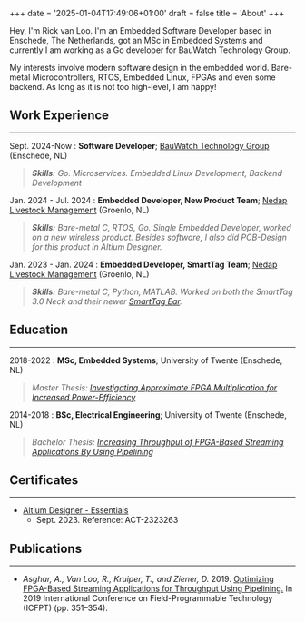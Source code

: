 +++
date = '2025-01-04T17:49:06+01:00'
draft = false
title = 'About'
+++

Hey, I'm Rick van Loo. I'm an Embedded Software Developer based in Enschede, The Netherlands, got an MSc in Embedded Systems and currently I am working as a Go developer for BauWatch Technology Group. 

My interests involve modern software design in the embedded world. Bare-metal Microcontrollers, RTOS, Embedded Linux, FPGAs and even some backend. As long as it is not too high-level, I am happy!

## Work Experience
---------

Sept. 2024-Now 
:   **Software Developer**; [BauWatch Technology Group](https://www.bauwatch.com/en-gb/) (Enschede, NL)
>***Skills:** Go. Microservices.
Embedded Linux Development, Backend Development* 

Jan. 2024 - Jul. 2024 
:   **Embedded Developer, New Product Team**; [Nedap Livestock Management](https://nedap-livestockmanagement.com/) (Groenlo, NL)
>***Skills:** Bare-metal C, RTOS, Go.
Single Embedded Developer, worked on a new wireless product. Besides software, I also did PCB-Design for this product in Altium Designer.*


Jan. 2023 - Jan. 2024 
:   **Embedded Developer, SmartTag Team**; [Nedap Livestock Management](https://nedap-livestockmanagement.com/) (Groenlo, NL)
>***Skills:** Bare-metal C, Python, MATLAB.
Worked on both the SmartTag 3.0 Neck and their newer [SmartTag Ear](https://nedap-livestockmanagement.com/nedap-smarttag-ear/).*


## Education
---------

2018-2022
:   **MSc, Embedded Systems**; University of Twente (Enschede, NL)
>*Master Thesis: [Investigating Approximate FPGA Multiplication for Increased Power-Efficiency](https://essay.utwente.nl/93756/)*

2014-2018
:   **BSc, Electrical Engineering**; University of Twente (Enschede, NL)
>*Bachelor Thesis: [Increasing Throughput of FPGA-Based Streaming Applications By Using Pipelining](https://essay.utwente.nl/77012/)*


## Certificates
---------

* [Altium Designer - Essentials](https://certificates.live.altium.com/?Id=bf982835-ceb2-524c-61c5-83e53e26893c) 
   * Sept. 2023. Reference: ACT-2323263

## Publications
---------
* *Asghar, A., Van Loo, R., Kruiper, T., and Ziener, D.* 2019. [Optimizing FPGA-Based Streaming Applications for Throughput Using Pipelining.](https://ieeexplore.ieee.org/abstract/document/8977878) In 2019 International Conference on Field-Programmable Technology (ICFPT) (pp. 351–354).

